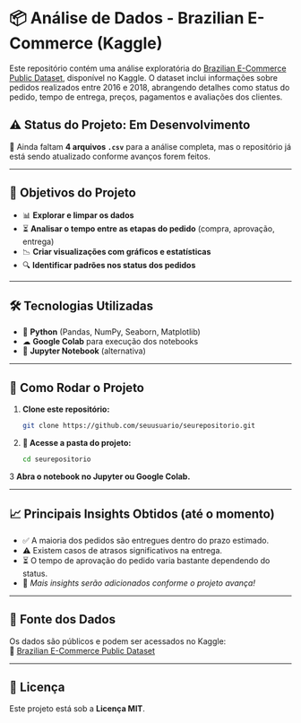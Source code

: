 # 📦 Análise de Dados - Brazilian E-Commerce (Kaggle)

Este repositório contém uma análise exploratória do [Brazilian E-Commerce Public Dataset](https://www.kaggle.com/datasets/olistbr/brazilian-ecommerce), disponível no Kaggle. O dataset inclui informações sobre pedidos realizados entre 2016 e 2018, abrangendo detalhes como status do pedido, tempo de entrega, preços, pagamentos e avaliações dos clientes.

## ⚠️ Status do Projeto: Em Desenvolvimento  
🚧 Ainda faltam **4 arquivos `.csv`** para a análise completa, mas o repositório já está sendo atualizado conforme avanços forem feitos.

---

## 📌 Objetivos do Projeto
- 📊 **Explorar e limpar os dados**  
- ⏳ **Analisar o tempo entre as etapas do pedido** (compra, aprovação, entrega)  
- 📉 **Criar visualizações com gráficos e estatísticas**  
- 🔍 **Identificar padrões nos status dos pedidos**  

---

## 🛠 Tecnologias Utilizadas
- 🐍 **Python** (Pandas, NumPy, Seaborn, Matplotlib)  
- ☁ **Google Colab** para execução dos notebooks  
- 📓 **Jupyter Notebook** (alternativa)  

---

## 🚀 Como Rodar o Projeto

1. **Clone este repositório:**
   ```bash
   git clone https://github.com/seuusuario/seurepositorio.git

2. **📂 Acesse a pasta do projeto:**
    ```bash
    cd seurepositorio

3  **Abra o notebook no Jupyter ou Google Colab.**

---

## 📈 Principais Insights Obtidos (até o momento)

- ✅ A maioria dos pedidos são entregues dentro do prazo estimado.
- ⚠️ Existem casos de atrasos significativos na entrega.
- ⏳ O tempo de aprovação do pedido varia bastante dependendo do status.
- 📌 *Mais insights serão adicionados conforme o projeto avança!*

---

## 📜 Fonte dos Dados  

Os dados são públicos e podem ser acessados no Kaggle:  
🔗 [Brazilian E-Commerce Public Dataset](https://www.kaggle.com/datasets/olistbr/brazilian-ecommerce)

---

## 📝 Licença  
Este projeto está sob a **Licença MIT**.



